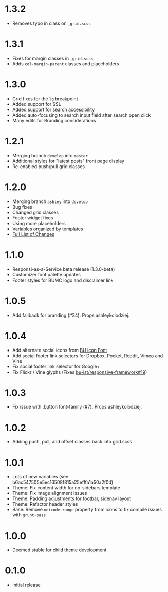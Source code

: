 # 1.3.2

* Removes typo in class on `_grid.scss`

# 1.3.1

* Fixes for margin classes in `_grid.scss`
* Adds `col-margin-parent` classes and placeholders

# 1.3.0

* Grid fixes for the `lg` breakpoint
* Added support for SSL
* Added support for search accessibility
* Added auto-focusing to search input field after search open click
* Many edits for Branding considerations


# 1.2.1

* Merging branch `develop` into `master`
* Additional styles for "latest posts" front page display
* Re-enabled push/pull grid classes

# 1.2.0

* Merging branch `ashley` into `develop`
* Bug fixes
* Changed grid classes
* Footer widget fixes
* Using more placeholders
* Variables organized by templates
* [Full List of Changes](/bu-ist/responsive-foundation/pull/10)

# 1.1.0

* Responsi-as-a-Service beta release (1.3.0-beta)
* Customizer font palette updates
* Footer styles for BUMC logo and disclaimer link

# 1.0.5

* Add fallback for branding (#34). Props ashleykolodziej.

# 1.0.4

* Add alternate social icons from [BU Icon Font](https://github.com/bu-ist/bu-icon-font)
* Add social footer link selectors for Dropbox, Pocket, Reddit, Vimeo and Vine
* Fix social footer link selector for Google+
* Fix Flickr / Vine glyphs (Fixes [bu-ist/responsive-framework#19](/bu-ist/responsive-framework/issues/19))

# 1.0.3

* Fix issue with .button font-family (#7). Props ashleykolodziej.

# 1.0.2

* Adding push, pull, and offset classes back into grid.scss

# 1.0.1

* Lots of new variables (see b6ac547505e5ec16508f815a25efffa1a50a2f0d)
* Theme: Fix content width for no-sidebars template
* Theme: Fix image alignment issues
* Theme: Padding adjustments for footbar, sidenav layout
* Theme: Refactor header styles
* Base: Remove `unicode-range` property from icons to fix compile issues with `grunt-sass`

# 1.0.0

* Deemed stable for child theme development

# 0.1.0

* Initial release
